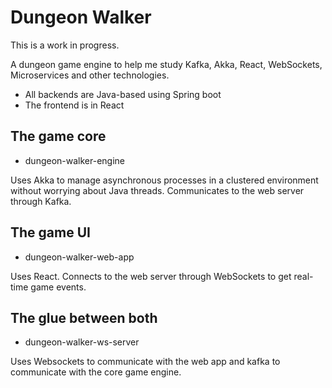 # Dungeon Walker

This is a work in progress.

A dungeon game engine to help me study Kafka, Akka, React, WebSockets, Microservices and other technologies.

- All backends are Java-based using Spring boot
- The frontend is in React

## The game core

- dungeon-walker-engine

Uses Akka to manage asynchronous processes in a clustered environment without worrying about Java threads. Communicates to the web server through Kafka.

## The game UI

- dungeon-walker-web-app

Uses React. Connects to the web server through WebSockets to get real-time game events.

## The glue between both

- dungeon-walker-ws-server

Uses Websockets to communicate with the web app and kafka to communicate with the core game engine.
